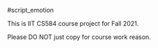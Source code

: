 #script_emotion

This is IIT CS584 course project for Fall 2021.

Please DO NOT just copy for course work reason.

